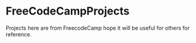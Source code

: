 # FreeCodeCampProjects

Projects here are from FreecodeCamp hope it will be useful for others for reference.
